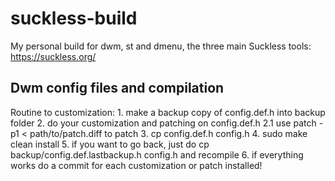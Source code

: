 # suckless-build
My personal build for dwm, st and dmenu, the three main Suckless tools: https://suckless.org/

## Dwm config files and compilation

Routine to customization:
    1. make a backup copy of config.def.h into backup folder
    2. do your customization and patching on config.def.h
        2.1 use patch -p1 < path/to/patch.diff to patch 
    3. cp config.def.h config.h
    4. sudo make clean install
    5. if you want to go back, just do cp backup/config.def.lastbackup.h config.h and recompile
    6. if everything works do a commit for each customization or patch installed!
    
